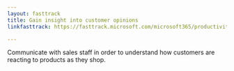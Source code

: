 ```yaml
---
layout: fasttrack
title: Gain insight into customer opinions
linkfasttrack: https://fasttrack.microsoft.com/microsoft365/productivitylibrary/Gain-insight-into-customer-opinions 

---
```

Communicate with sales staff in order to understand how customers are reacting to products as they shop.